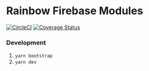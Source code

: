 # Rainbow Firebase Modules

[![CircleCI](https://circleci.com/gh/nexxtway/rainbow-modules/tree/master.svg?style=svg&circle-token=53a582874a41afed402e56203edf4c7dac57d746)](https://circleci.com/gh/nexxtway/rainbow-modules/tree/master)
[![Coverage Status](https://coveralls.io/repos/github/nexxtway/react-modules/badge.svg?branch=master)](https://coveralls.io/github/nexxtway/react-modules?branch=master)

### Development

1. `yarn bootstrap`
2. `yarn dev`
